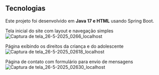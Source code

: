 ## Tecnologias

Este projeto foi desenvolvido em **Java 17 e HTML** usando Spring Boot.



Tela inicial do site com layout e navegação simples![Captura de tela_26-5-2025_0266_localhost](https://github.com/user-attachments/assets/4c5befb9-a867-40ca-9848-11513e5d2f99)

Página exibindo os direitos da criança e do adolescente![Captura de tela_26-5-2025_02618_localhost](https://github.com/user-attachments/assets/f90345db-2226-46a1-afaa-c69b7db532b1)

Página de contato com formulário para envio de mensagens![Captura de tela_26-5-2025_02630_localhost](https://github.com/user-attachments/assets/ffcc00ee-be07-4a21-a739-54c8e42be8f7)

